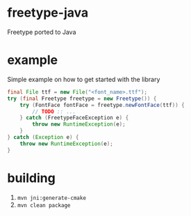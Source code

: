 # freetype-java
Freetype ported to Java

# example

Simple example on how to get started with the library

```java
final File ttf = new File("<font_name>.ttf");
try (final Freetype freetype = new Freetype()) {
    try (FontFace fontFace = freetype.newFontFace(ttf)) {
        // TODO :: ...
    } catch (FreetypeFaceException e) {
        throw new RuntimeException(e);
    }
} catch (Exception e) {
    throw new RuntimeException(e);
}
```

# building
1) ```mvn jni:generate-cmake```
2) ```mvn clean package```